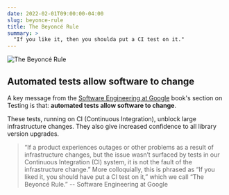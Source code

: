 ```yaml
---
date: 2022-02-01T09:00:00-04:00
slug: beyonce-rule
title: The Beyoncé Rule
summary: >
  "If you like it, then you shoulda put a CI test on it."
---
```


![The Beyoncé Rule](/img/posts/if-you-like-it-then-you-shoulda-put-a-ci-test-on-it.jpg)

## Automated tests allow software to change

A key message from the [Software Engineering at Google](https://www.oreilly.com/library/view/software-engineering-at/9781492082781/) book's section on Testing is that: **automated tests allow software to change**.

These tests, running on CI (Continuous Integration), unblock large infrastructure changes.
They also give increased confidence to all library version upgrades.

> “If a product experiences outages or other problems as a result of infrastructure changes, but the issue wasn’t surfaced by tests in our Continuous Integration (CI) system, it is not the fault of the infrastructure change.”
> More colloquially, this is phrased as “If you liked it, you should have put a CI test on it,” which we call “The Beyoncé Rule.”
> -- Software Engineering at Google
